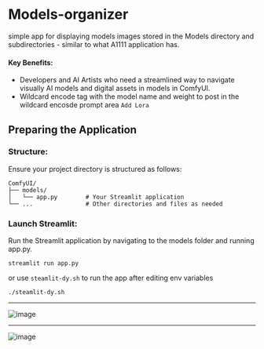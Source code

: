 # Models-organizer
simple app for displaying models images stored in the Models directory and subdirectories - similar to what A1111 application has.

#### Key Benefits:

- Developers and AI Artists who need a streamlined way to navigate visually AI models and digital assets in models in ComfyUI.
- Wildcard encode tag with the model name and weight to post in the wildcard encosde prompt area `Add Lora`


## Preparing the Application

### Structure:
Ensure your project directory is structured as follows:
```
ComfyUI/
├── models/
│   └── app.py        # Your Streamlit application
└── ...               # Other directories and files as needed
```

### Launch Streamlit:
Run the Streamlit application by navigating to the models folder and running app.py.
```
streamlit run app.py
```
or
use `steamlit-dy.sh` to run the app after editing env variables
```
./steamlit-dy.sh
```
---

![image](https://github.com/deepnode-ai/Models-organizer/assets/93272190/3f3071ac-9ac8-4479-8e8d-07261ce15089)

---

![image](https://github.com/deepnode-ai/Models-organizer/assets/93272190/49a3ea91-a6cc-4e9d-b61c-d05d29aa6bdd)




